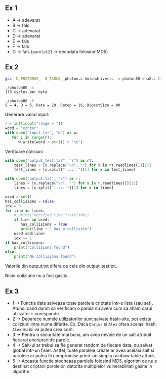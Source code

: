 ## Ex 1

 - A -> adevarat
 - B -> fals
 - C -> adevarat
 - D -> adevarat
 - E -> fals
 - F -> fals
 - G -> fals (```parola123``` -> decodata folosind MD5)

## Ex 2

```bash
gcc -D_PHOTON80_ -D_TABLE_ photon.c hotondriver.c -o photon80 sha2.c timer.c -O3
```
```bash
./photon80 -s
170 cycles per byte
```
```
./photon80 -f
S = 4, D = 5, Rate = 20, Ratep = 16, DigestSize = 80
```

Generare valori input:
```python
r = int(input("range = "))
word = "contor"
with open("input.txt", "w") as w:
   for i in range(r):
      w.write(word + str(i) + "\n")

```

Verificare colisiuni
```python
with open("output_test.txt", "r") as rt:
    test_lines = [x.replace("\n", "") for x in rt.readlines()][1:]
    test_lines = [x.split("::::: ")[1] for x in test_lines]

with open("output.txt", "r") as r:
    lines = [x.replace("\n", "") for x in r.readlines()][1:]
    lines = [x.split("::::: ")[1] for x in lines]

used = set()
has_collisions = False
idx = 0
for line in lines:
    # print("verified line "+str(idx))
    if line in used:
       has_collisions = True
       print(line + " has a collision")
    used.add(line)
    idx += 1
if has_collisions:
    print("Collisions found")
else:
    print("No collisions found")

```

Valorile din output.txt difera de cele din output_test.txt.

Nicio coliziune nu a fost gasita.

## Ex 3

 - 1 -> Functia data salveaza toate parolele criptate intr-o lista (sau set). Atunci cand dorim sa verificam o parola nu avem cum sa aflam carui utilizator ii corespunde. 
 - 2 -> Deoarece numele utilizatorilor sunt salvate hash-uite, pot exista coliziuni intre nume diferite. Ex: Daca ```Darius``` si ```Alex``` ofera acelasi hash, ```Alex``` nu isi va putea crea cont.
 - 3 -> Pentru o securitate mai buna, am avea nevoie de un salt atribuit fiecarei encriptari de parole.
 - 4 -> Salt-ul ar trebui sa fie generat random de fiecare data, nu salvat global intr-un fisier. Astfel, toate parolele create ar avea acelasi salt si parolele ar putea fii compromise printr-un simplu rainbow table attack.
 - 5 -> Aceasta functie stocheaza parolele folosind MD5, algoritm ce nu e destinat criptarii parolelor, datorita multiplelor vulnerabilitati gasite in algoritm.


